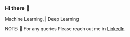 ### Hi there 👋

Machine Learning, | Deep Learning

NOTE: 📌  For any queries Please reach out me in [LinkedIn](https://www.linkedin.com/in/basavaraj-n-hirebidari-94982b1a9)
